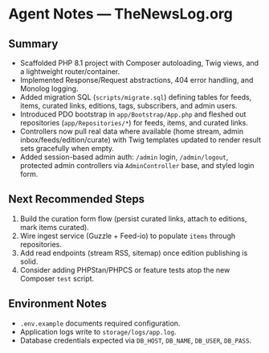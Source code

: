 # Agent Notes — TheNewsLog.org

## Summary

- Scaffolded PHP 8.1 project with Composer autoloading, Twig views, and a lightweight router/container.
- Implemented Response/Request abstractions, 404 error handling, and Monolog logging.
- Added migration SQL (`scripts/migrate.sql`) defining tables for feeds, items, curated links, editions, tags, subscribers, and admin users.
- Introduced PDO bootstrap in `app/Bootstrap/App.php` and fleshed out repositories (`app/Repositories/*`) for feeds, items, and curated links.
- Controllers now pull real data where available (home stream, admin inbox/feeds/edition/curate) with Twig templates updated to render result sets gracefully when empty.
- Added session-based admin auth: `/admin` login, `/admin/logout`, protected admin controllers via `AdminController` base, and styled login form.

## Next Recommended Steps

1. Build the curation form flow (persist curated links, attach to editions, mark items curated).
2. Wire ingest service (Guzzle + Feed-io) to populate `items` through repositories.
3. Add read endpoints (stream RSS, sitemap) once edition publishing is solid.
4. Consider adding PHPStan/PHPCS or feature tests atop the new Composer `test` script.

## Environment Notes

- `.env.example` documents required configuration.
- Application logs write to `storage/logs/app.log`.
- Database credentials expected via `DB_HOST`, `DB_NAME`, `DB_USER`, `DB_PASS`.

